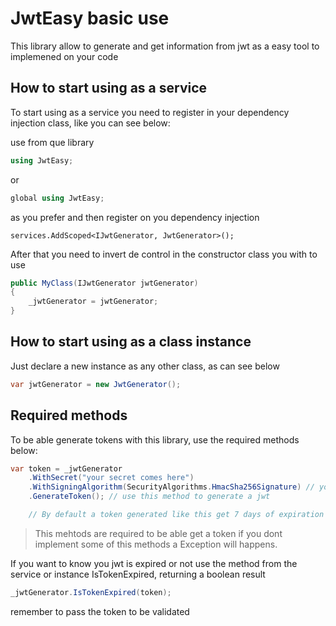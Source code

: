 # JwtEasy basic use

This library allow to generate and get information from jwt as a easy tool to implemened on your code

## How to start using as a service

To start using as a service you need to register in your dependency injection class, like you can see below:

use from que library
``` C#
using JwtEasy;
```
or 
``` C#
global using JwtEasy;
```

as you prefer and then register on you dependency injection 

```
services.AddScoped<IJwtGenerator, JwtGenerator>();
```

After that you need to invert de control in the constructor class you with to use 

``` C#
public MyClass(IJwtGenerator jwtGenerator)
{
    _jwtGenerator = jwtGenerator;
}
```

## How to start using as a class instance

Just declare a new instance as any other class, as can see below
``` C#
var jwtGenerator = new JwtGenerator();
```

## Required methods

To be able generate tokens with this library, use the required methods below:

``` C#
var token = _jwtGenerator
    .WithSecret("your secret comes here")
    .WithSigningAlgorithm(SecurityAlgorithms.HmacSha256Signature) // you prefered security algorithm comes here
    .GenerateToken(); // use this method to generate a jwt

    // By default a token generated like this get 7 days of expiration
```

> This mehtods are required to be able get a token if you dont implement some of this methods a Exception will happens.

If you want to know you jwt is expired or not use the method from the service or instance IsTokenExpired, returning a boolean result
``` C#
_jwtGenerator.IsTokenExpired(token);
```
remember to pass the token to be validated

## 
